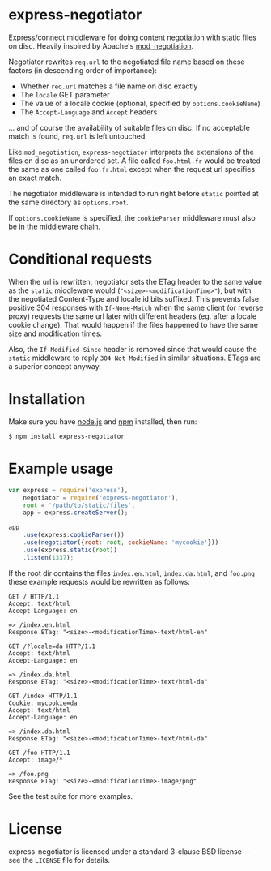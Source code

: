 express-negotiator
==================

Express/connect middleware for doing content negotiation with static
files on disc. Heavily inspired by Apache's <a
href="http://httpd.apache.org/docs/2.2/mod/mod_negotiation.html">mod_negotiation</a>.

Negotiator rewrites `req.url` to the negotiated file name based on
these factors (in descending order of importance):

* Whether `req.url` matches a file name on disc exactly
* The `locale` GET parameter
* The value of a locale cookie (optional, specified by `options.cookieName`)
* The `Accept-Language` and `Accept` headers

... and of course the availability of suitable files on disc. If no
acceptable match is found, `req.url` is left untouched.

Like `mod_negotiation`, `express-negotiator` interprets the extensions
of the files on disc as an unordered set. A file called `foo.html.fr`
would be treated the same as one called `foo.fr.html` except when the
request url specifies an exact match.

The negotiator middleware is intended to run right before `static`
pointed at the same directory as `options.root`.

If `options.cookieName` is specified, the `cookieParser` middleware
must also be in the middleware chain.


Conditional requests
====================

When the url is rewritten, negotiator sets the ETag header to the same
value as the `static` middleware would
(`"<size>-<modificationTime>"`), but with the negotiated Content-Type
and locale id bits suffixed. This prevents false positive 304
responses with `If-None-Match` when the same client (or reverse proxy)
requests the same url later with different headers (eg. after a locale
cookie change). That would happen if the files happened to have the
same size and modification times.

Also, the `If-Modified-Since` header is removed since that would cause
the `static` middleware to reply `304 Not Modified` in similar
situations. ETags are a superior concept anyway.

Installation
============

Make sure you have <a href="http://nodejs.org/">node.js</a> and <a
href="http://npmjs.org/">npm</a> installed, then run:

```
$ npm install express-negotiator
```

Example usage
=============

```javascript
var express = require('express'),
    negotiator = require('express-negotiator'),
    root = '/path/to/static/files',
    app = express.createServer();

app
    .use(express.cookieParser())
    .use(negotiator({root: root, cookieName: 'mycookie'}))
    .use(express.static(root))
    .listen(1337);
```

If the root dir contains the files `index.en.html`, `index.da.html`,
and `foo.png` these example requests would be rewritten as follows:

```
GET / HTTP/1.1
Accept: text/html
Accept-Language: en

=> /index.en.html
Response ETag: "<size>-<modificationTime>-text/html-en"
```

```
GET /?locale=da HTTP/1.1
Accept: text/html
Accept-Language: en

=> /index.da.html
Response ETag: "<size>-<modificationTime>-text/html-da"
```

```
GET /index HTTP/1.1
Cookie: mycookie=da
Accept: text/html
Accept-Language: en

=> /index.da.html
Response ETag: "<size>-<modificationTime>-text/html-da"
```

```
GET /foo HTTP/1.1
Accept: image/*

=> /foo.png
Response ETag: "<size>-<modificationTime>-image/png"
```

See the test suite for more examples.

License
=======

express-negotiator is licensed under a standard 3-clause BSD license
-- see the `LICENSE` file for details.
